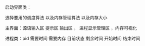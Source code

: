 启动界面类：

选择要用的调度算法 以及内存管理算法 以及内存大小





主界面：源语输入区 提示区 输出区 ， 进程显示管理区 ，内存可视化





进程类：pid 需要时间 需要内存 目前状态 剩余时间 开始时间 结束时间



